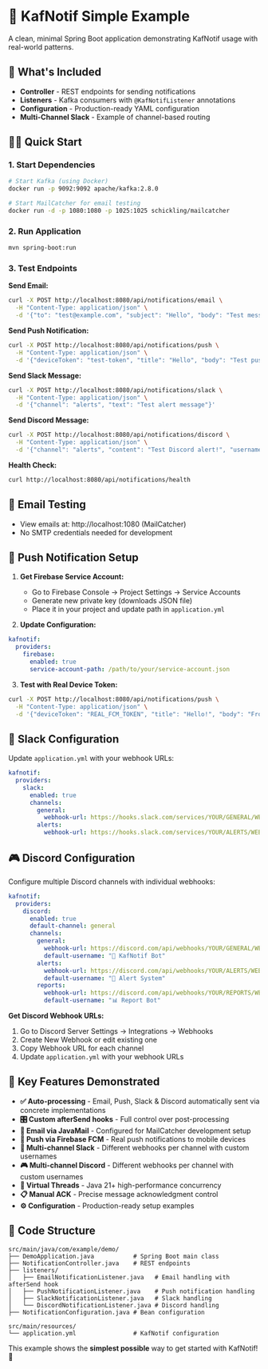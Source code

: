 # 🚀 KafNotif Simple Example

A clean, minimal Spring Boot application demonstrating KafNotif usage with real-world patterns.

## 🎯 What's Included

- **Controller** - REST endpoints for sending notifications
- **Listeners** - Kafka consumers with `@KafNotifListener` annotations
- **Configuration** - Production-ready YAML configuration
- **Multi-Channel Slack** - Example of channel-based routing

## 🏃‍♂️ Quick Start

### 1. Start Dependencies
```bash
# Start Kafka (using Docker)
docker run -p 9092:9092 apache/kafka:2.8.0

# Start MailCatcher for email testing
docker run -d -p 1080:1080 -p 1025:1025 schickling/mailcatcher
```

### 2. Run Application
```bash
mvn spring-boot:run
```

### 3. Test Endpoints

**Send Email:**
```bash
curl -X POST http://localhost:8080/api/notifications/email \
  -H "Content-Type: application/json" \
  -d '{"to": "test@example.com", "subject": "Hello", "body": "Test message"}'
```

**Send Push Notification:**
```bash
curl -X POST http://localhost:8080/api/notifications/push \
  -H "Content-Type: application/json" \
  -d '{"deviceToken": "test-token", "title": "Hello", "body": "Test push", "platform": "ANDROID"}'
```

**Send Slack Message:**
```bash
curl -X POST http://localhost:8080/api/notifications/slack \
  -H "Content-Type: application/json" \
  -d '{"channel": "alerts", "text": "Test alert message"}'
```

**Send Discord Message:**
```bash
curl -X POST http://localhost:8080/api/notifications/discord \
  -H "Content-Type: application/json" \
  -d '{"channel": "alerts", "content": "Test Discord alert!", "username": "Alert Bot"}'
```

**Health Check:**
```bash
curl http://localhost:8080/api/notifications/health
```

## 📧 Email Testing

- View emails at: http://localhost:1080 (MailCatcher)
- No SMTP credentials needed for development

## 🔔 Push Notification Setup

1. **Get Firebase Service Account:**
   - Go to Firebase Console → Project Settings → Service Accounts
   - Generate new private key (downloads JSON file)
   - Place it in your project and update path in `application.yml`

2. **Update Configuration:**
```yaml
kafnotif:
  providers:
    firebase:
      enabled: true
      service-account-path: /path/to/your/service-account.json
```

3. **Test with Real Device Token:**
```bash
curl -X POST http://localhost:8080/api/notifications/push \
  -H "Content-Type: application/json" \
  -d '{"deviceToken": "REAL_FCM_TOKEN", "title": "Hello!", "body": "From KafNotif", "platform": "ANDROID"}'
```

## 💬 Slack Configuration

Update `application.yml` with your webhook URLs:

```yaml
kafnotif:
  providers:
    slack:
      enabled: true
      channels:
        general:
          webhook-url: https://hooks.slack.com/services/YOUR/GENERAL/WEBHOOK
        alerts:
          webhook-url: https://hooks.slack.com/services/YOUR/ALERTS/WEBHOOK
```

## 🎮 Discord Configuration

Configure multiple Discord channels with individual webhooks:

```yaml
kafnotif:
  providers:
    discord:
      enabled: true
      default-channel: general
      channels:
        general:
          webhook-url: https://discord.com/api/webhooks/YOUR/GENERAL/WEBHOOK
          default-username: "🤖 KafNotif Bot"
        alerts:
          webhook-url: https://discord.com/api/webhooks/YOUR/ALERTS/WEBHOOK
          default-username: "🚨 Alert System"
        reports:
          webhook-url: https://discord.com/api/webhooks/YOUR/REPORTS/WEBHOOK
          default-username: "📊 Report Bot"
```

**Get Discord Webhook URLs:**
1. Go to Discord Server Settings → Integrations → Webhooks
2. Create New Webhook or edit existing one
3. Copy Webhook URL for each channel
4. Update `application.yml` with your webhook URLs

## 🎯 Key Features Demonstrated

- **✅ Auto-processing** - Email, Push, Slack & Discord automatically sent via concrete implementations
- **🎛️ Custom afterSend hooks** - Full control over post-processing
- **📧 Email via JavaMail** - Configured for MailCatcher development setup
- **🔔 Push via Firebase FCM** - Real push notifications to mobile devices
- **💬 Multi-channel Slack** - Different webhooks per channel with custom usernames
- **🎮 Multi-channel Discord** - Different webhooks per channel with custom usernames
- **🧵 Virtual Threads** - Java 21+ high-performance concurrency
- **📋 Manual ACK** - Precise message acknowledgment control
- **⚙️ Configuration** - Production-ready setup examples

## 📝 Code Structure

```
src/main/java/com/example/demo/
├── DemoApplication.java           # Spring Boot main class
├── NotificationController.java    # REST endpoints
├── listeners/
│   ├── EmailNotificationListener.java   # Email handling with afterSend hook
│   ├── PushNotificationListener.java    # Push notification handling
│   ├── SlackNotificationListener.java   # Slack handling
│   └── DiscordNotificationListener.java # Discord handling
├── NotificationConfiguration.java # Bean configuration

src/main/resources/
└── application.yml                # KafNotif configuration
```

This example shows the **simplest possible** way to get started with KafNotif! 🎯
